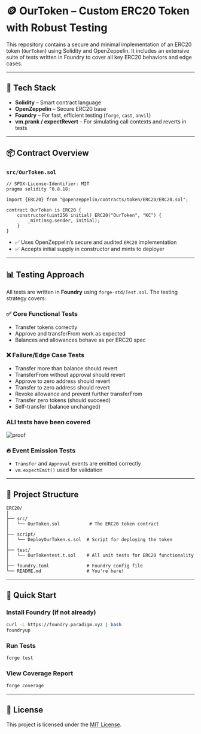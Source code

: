 # 🪙 OurToken – Custom ERC20 Token with Robust Testing

This repository contains a secure and minimal implementation of an ERC20 token (`OurToken`) using Solidity and OpenZeppelin. It includes an extensive suite of tests written in Foundry to cover all key ERC20 behaviors and edge cases.

---

## 🔧 Tech Stack

* **Solidity** – Smart contract language
* **OpenZeppelin** – Secure ERC20 base
* **Foundry** – For fast, efficient testing (`forge`, `cast`, `anvil`)
* **vm.prank / expectRevert** – For simulating call contexts and reverts in tests

---

## 📦 Contract Overview

### `src/OurToken.sol`

```solidity
// SPDX-License-Identifier: MIT
pragma solidity ^0.8.18;

import {ERC20} from "@openzeppelin/contracts/token/ERC20/ERC20.sol";

contract OurToken is ERC20 {
    constructor(uint256 initial) ERC20("OurToken", "KC") {
        _mint(msg.sender, initial);
    }
}
```

* ✅ Uses OpenZeppelin’s secure and audited `ERC20` implementation
* ✅ Accepts initial supply in constructor and mints to deployer

---

## 📊 Testing Approach

All tests are written in **Foundry** using `forge-std/Test.sol`. The testing strategy covers:

### ✅ **Core Functional Tests**

* Transfer tokens correctly
* Approve and transferFrom work as expected
* Balances and allowances behave as per ERC20 spec

### ❌ **Failure/Edge Case Tests**

* Transfer more than balance should revert
* TransferFrom without approval should revert
* Approve to zero address should revert
* Transfer to zero address should revert
* Revoke allowance and prevent further transferFrom
* Transfer zero tokens (should succeed)
* Self-transfer (balance unchanged)


### ALl tests have been covered 
![proof](https://raw.githubusercontent.com/kaushalya4s5s7/EVM_packStack/refs/heads/main/ERC20/assests/Screenshot%202025-07-16%20at%2011.36.22%E2%80%AFPM.png)
 
### 🔥 **Event Emission Tests**

* `Transfer` and `Approval` events are emitted correctly
* `vm.expectEmit()` used for validation

---

## 📁 Project Structure

```
ERC20/
│
├── src/
│   └── OurToken.sol           # The ERC20 token contract
│
├── script/
│   └── DeployOurToken.s.sol  # Script for deploying the token
│
├── test/
│   └── OurTokentest.t.sol    # All unit tests for ERC20 functionality
│
├── foundry.toml              # Foundry config file
└── README.md                 # You're here!
```

---

## 🚀 Quick Start

### Install Foundry (if not already)

```bash
curl -L https://foundry.paradigm.xyz | bash
foundryup
```

### Run Tests

```bash
forge test
```

### View Coverage Report

```bash
forge coverage
```

---

## 🚪 License

This project is licensed under the [MIT License](LICENSE).
